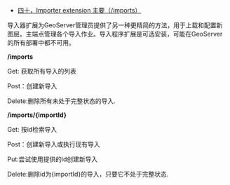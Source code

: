 - [四十，Importer extension  主要（/imports）](https://www.cnblogs.com/chenjq0717/p/12437382.html)

导入器扩展为GeoServer管理员提供了另一种更精简的方法，用于上载和配置新图层。主端点管理各个导入作业。导入程序扩展是可选安装，可能在GeoServer的所有部署中都不可用。

**/imports**

Get: 获取所有导入的列表

Post：创建新导入

Delete:删除所有未处于完整状态的导入.

 

 

**/imports/{importId}**

Get: 按id检索导入

Post：创建新导入或执行现有导入

Put:尝试使用提供的id创建新导入

Delete:删除id为{importId}的导入，只要它不处于完整状态.